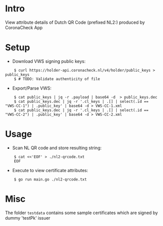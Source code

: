 Intro
=====
View attribute details of Dutch QR Code (prefixed NL2:) produced by CoronaCheck App


Setup
=====
- Download VWS signing public keys:
```
	$ curl https://holder-api.coronacheck.nl/v4/holder/public_keys > public_keys
	$ # TODO: Validate authenticity of file
```
- Export/Parse VWS:
```
	$ cat public_keys | jq -r .payload | base64 -d  > public_keys.dec
	$ cat public_keys.dec | jq -r '.cl_keys | .[] | select(.id == "VWS-CC-1") | .public_key' | base64 -d > VWS-CC-1.xml
	$ cat public_keys.dec | jq -r '.cl_keys | .[] | select(.id == "VWS-CC-2") | .public_key' | base64 -d > VWS-CC-2.xml
```


Usage
=====
- Scan NL QR code and store resulting string:
```
	$ cat <<'EOF' > ./nl2-qrcode.txt
	EOF
```
- Execute to view certificate attributes:
```
	$ go run main.go ./nl2-qrcode.txt
```

Misc
====
The folder `testdata` contains some sample certificates which are signed by dummy 'testPk' issuer
